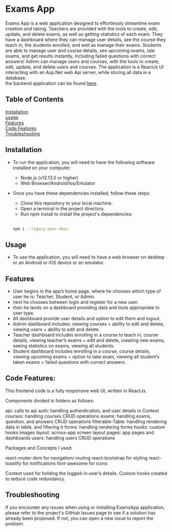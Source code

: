 # Exams App

Exams App is a web application designed to effortlessly streamline exam creation and taking.
Teachers are provided with the tools to create, edit, update, and delete exams,   as well as getting statistics of each exam. They have a dashboard where they can manage user details, see the course they teach in, the students enrolled, and well as manage their exams.
Students are able to manage user and course details, see upcoming exams, tale exams, and get results instantly, including failed questions with correct answers!
Admin can manage users and courses, with the tools to create, edit, update, and delete users and courses.
The application is a ReactJs UI interacting with an Asp.Net web Api server, while storing all data in a database.<br>
the backend application can be found <a href="https://github.com/LeahMerzel/Exams-App-C-.Net-Server">here</a>.

## Table of Contents

[Installation](#installation) <br>
[usage](#usage) <br>
[Features](#features) <br>
[Code Features](#code-features) <br>
[Troubleshooting](#troubleshooting)

## Installation

- To run the application, you will need to have the following software installed on your computer:

  - Node.js (v12.13.0 or higher)
  - Web Browser/Android/Ios/Emulator

- Once you have these dependencies installed, follow these steps:

  - Clone this repository to your local machine.
  - Open a terminal in the project directory.
  - Run npm install to install the project's dependencies:
  
  <br>
  
  ```bash
  npm i --lagacy-peer-deps
  
  ```

## Usage

- To use the application, you will need to have a web browser on desktop or an Android or iOS device or an emulator. 

## Features

- User begins in the app’s home page, where he chooses which type of user he is: Teacher, Student, or Admin.
- next he chooses between login and register for a new user.
- then he lands on a dashboard providing data and tools appropriate to user type.
- All dashboard provide user details and option to edit them and logout.
- Admin dashboard includes: viewing courses + ability to edit and delete, viewing users + ability to edit and delete.
- Teacher dashboard includes enrolling in a course to teach in, course details, viewing teacher’s exams + edit and delete, creating new exams, seeing statistics on exams, viewing all students.
- Student dashboard includes enrolling in a course, course details, viewing upcoming exams + option to take exam, viewing all student’s taken exams + failed questions with correct answers.

## Code Features:

This frontend code is a fully responsive web UI, written in ReactJs.

Components divided in folders as follows:

api: calls to api
auth: handling authentication, and user details in Context
courses: handling courses CRUD operations
exams: handling exams, question, and answers CRUD operations
filterable-Table: handling rendering data in table, and filtering it
forms: handling rendering forms
hooks: custom hooks
images
layout: across-app screen layout
pages: app pages and dashboards
users: handling users CRUD operations

Packages and Concepts I used:

react-router-dom for navigation/ routing
react-bootstrap for styling
react-toastify for notifications
font-awesome for icons

Context used for holding the logged-in user’s details.
Custom hooks created to reduce code redundancy.


## Troubleshooting
If you encounter any issues when using or installing ExamsApp application, please refer to the project's GitHub Issues page to see if a solution has already been proposed. If not, you can open a new issue to report the problem.
